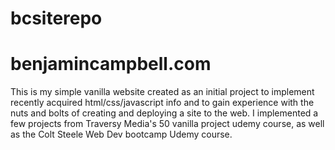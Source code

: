 # bcsiterepo
# benjamincampbell.com

This is my simple vanilla website created as an initial project to implement recently acquired html/css/javascript info and to gain experience with the nuts and bolts of creating and deploying a site to the web. I implemented a few projects from Traversy Media's 50 vanilla project udemy course, as well as the Colt Steele Web Dev bootcamp Udemy course. 
